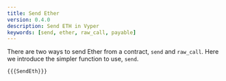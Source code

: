 ```yaml
---
title: Send Ether
version: 0.4.0
description: Send ETH in Vyper
keywords: [send, ether, raw_call, payable]
---
```


There are two ways to send Ether from a contract, `send` and `raw_call`. Here we introduce the simpler function to use, `send`.

```vyper
{{{SendEth}}}
```
